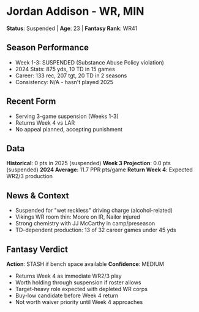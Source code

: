 # Jordan Addison - WR, MIN
**Status**: Suspended | **Age**: 23 | **Fantasy Rank**: WR41

## Season Performance
- Week 1-3: SUSPENDED (Substance Abuse Policy violation)
- 2024 Stats: 875 yds, 10 TD in 15 games
- Career: 133 rec, 207 tgt, 20 TD in 2 seasons
- Consistency: N/A - hasn't played 2025

## Recent Form
- Serving 3-game suspension (Weeks 1-3)
- Returns Week 4 vs LAR
- No appeal planned, accepting punishment

## Data
**Historical**: 0 pts in 2025 (suspended)
**Week 3 Projection**: 0.0 pts (suspended)
**2024 Average**: 11.7 PPR pts/game
**Return Week 4**: Expected WR2/3 production

## News & Context
- Suspended for "wet reckless" driving charge (alcohol-related)
- Vikings WR room thin: Moore on IR, Nailor injured
- Strong chemistry with JJ McCarthy in camp/preseason
- TD-dependent production: 13 of 32 career games under 45 yds

## Fantasy Verdict
**Action**: STASH if bench space available
**Confidence**: MEDIUM
- Returns Week 4 as immediate WR2/3 play
- Worth holding through suspension if roster allows
- Target-heavy role expected with depleted WR corps
- Buy-low candidate before Week 4 return
- Not worth waiver priority until Week 4 approaches